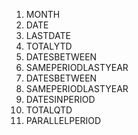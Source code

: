 1. MONTH
2. DATE
3. LASTDATE
4. TOTALYTD
5. DATESBETWEEN
6. SAMEPERIODLASTYEAR
7. DATESBETWEEN
8. SAMEPERIODLASTYEAR
9. DATESINPERIOD
10. TOTALQTD
11. PARALLELPERIOD